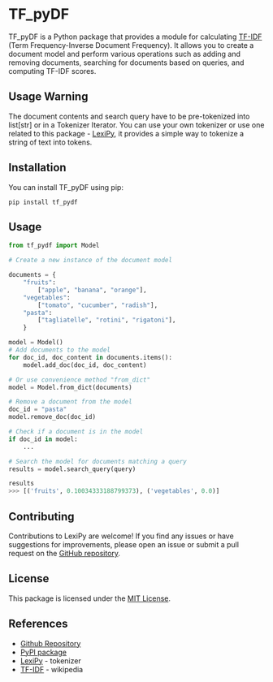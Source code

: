 # TF_pyDF

TF_pyDF is a Python package that provides a module for calculating [TF-IDF](https://en.wikipedia.org/wiki/Tf–idf) (Term Frequency-Inverse Document Frequency). It allows you to create a document model and perform various operations such as adding and removing documents, searching for documents based on queries, and computing TF-IDF scores.

## Usage Warning

The document contents and search query have to be pre-tokenized into list[str] or in a Tokenizer Iterator.
You can use your own tokenizer or use one related to this package - [LexiPy](https://pypi.org/project/lexipy/), it provides a simple way to tokenize a string of text into tokens.

## Installation

You can install TF_pyDF using pip:

```shell
pip install tf_pydf
```

## Usage

```python
from tf_pydf import Model

# Create a new instance of the document model

documents = {
    "fruits":
        ["apple", "banana", "orange"],
    "vegetables":
        ["tomato", "cucumber", "radish"],
    "pasta":
        ["tagliatelle", "rotini", "rigatoni"],
    }

model = Model()
# Add documents to the model
for doc_id, doc_content in documents.items():
    model.add_doc(doc_id, doc_content)

# Or use convenience method "from_dict"
model = Model.from_dict(documents)

# Remove a document from the model
doc_id = "pasta"
model.remove_doc(doc_id)

# Check if a document is in the model
if doc_id in model:
    ...

# Search the model for documents matching a query
results = model.search_query(query)

results
>>> [('fruits', 0.10034333188799373), ('vegetables', 0.0)]
```

## Contributing

Contributions to LexiPy are welcome! If you find any issues or have suggestions for improvements, please open an issue or submit a pull request on the [GitHub repository](https://github.com/t4skmanag3r/tf_pydf).

## License

This package is licensed under the [MIT License](https://opensource.org/licenses/mit).

## References

- [Github Repository](https://github.com/t4skmanag3r/tf_pydf)
- [PyPI package](https://pypi.org/project/tf_pydf/)
- [LexiPy](https://pypi.org/project/lexipy/) - tokenizer
- [TF-IDF](https://en.wikipedia.org/wiki/Tf–idf) - wikipedia
